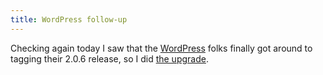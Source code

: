 ```yaml
---
title: WordPress follow-up
---
```


Checking again today I saw that the [WordPress](http://wordpress.org/) folks finally got around to tagging their 2.0.6 release, so I did [the upgrade](http://www.wincent.com/knowledge-base/Upgrading_from_WordPress_2.0.5_to_2.0.6_using_Subversion).
